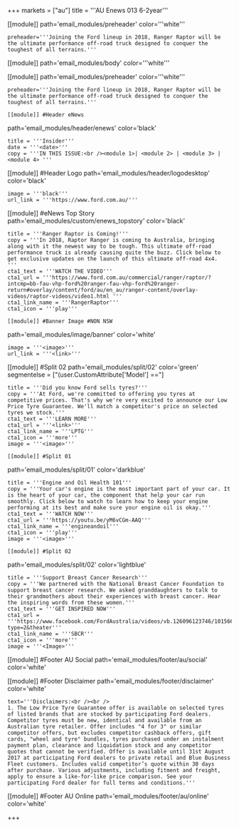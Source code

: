 +++
markets = ["au"]
title = '''AU Enews 013 6-2year'''


[[module]] 
path='email_modules/preheader'
color='''white'''

	preheader='''Joining the Ford lineup in 2018, Ranger Raptor will be the ultimate performance off-road truck designed to conquer the toughest of all terrains.'''

[[module]]
path='email_modules/body'
color='''white'''

[[module]]
path='email_modules/preheader'
color='''white'''

	preheader='''Joining the Ford lineup in 2018, Ranger Raptor will be the ultimate performance off-road truck designed to conquer the toughest of all terrains.'''

	[[module]] #Header eNews 
path='email_modules/header/enews'
color='black'

	title = '''Insider'''
	date = '''<date>'''
	copy = '''IN THIS ISSUE:<br /><module 1>| <module 2> | <module 3> | <module 4> '''

[[module]] #Header Logo
path='email_modules/header/logodesktop'
color='black'

	image = '''black'''
	url_link = '''https://www.ford.com.au/'''

[[module]] #eNews Top Story 
path='email_modules/custom/enews_topstory'
color='black'

    title = '''Ranger Raptor is Coming!'''
	copy = '''In 2018, Raptor Ranger is coming to Australia, bringing along with it the newest way to be tough. This ultimate off-road performance truck is already causing quite the buzz. Click below to get exclusive updates on the launch of this ultimate off-road 4x4.
    '''
	cta1_text = '''WATCH THE VIDEO'''
	cta1_url = '''https://www.ford.com.au/commercial/ranger/raptor/?intcmp=bb-fau-vhp-ford%20ranger-fau-vhp-ford%20ranger-return#overlay/content/ford/au/en_au/ranger-content/overlay-videos/raptor-videos/video1.html '''
	cta1_link_name = '''RangerRaptor'''
	cta1_icon = '''play'''

	[[module]] #Banner Image #NON NSW
path='email_modules/image/banner'
color='white'

	image = '''<image>'''
	url_link = '''<link>'''


[[module]] #Split 02 
path='email_modules/split/02'
color='green'
segmentelse = ["(user.CustomAttribute['Model'] =="]

    title = '''Did you know Ford sells tyres?'''
	copy = '''At Ford, we're committed to offering you tyres at competitive prices. That's why we're very excited to announce our Low Price Tyre Guarantee. We'll match a competitor's price on selected tyres we stock.'''
	cta1_text = '''LEARN MORE'''
	cta1_url = '''<link>'''
	cta1_link_name = '''LPTG'''
	cta1_icon = '''more'''
	image = '''<image>'''

	[[module]] #Split 01
path='email_modules/split/01'
color='darkblue'

	title = '''Engine and Oil Health 101'''
	copy = '''Your car's engine is the most important part of your car. It is the heart of your car, the component that help your car run smoothly. Click below to watch to learn how to keep your engine performing at its best and make sure your engine oil is okay.'''
	cta1_text = '''WATCH NOW'''
	cta1_url = '''https://youtu.be/yM6vCGm-AAQ'''
	cta1_link_name = '''engineandoil'''
	cta1_icon = '''play'''
	image = '''<image>'''

	[[module]] #Split 02
path='email_modules/split/02'
color='lightblue'

    title = '''Support Breast Cancer Research'''
	copy = '''We partnered with the National Breast Cancer Foundation to support breast cancer research. We asked granddaughters to talk to their grandmothers about their experiences with breast cancer. Hear the inspiring words from these women.'''
	cta1_text = '''GET INSPIRED NOW'''
	cta1_url = '''https://www.facebook.com/FordAustralia/videos/vb.126096123746/10156683020833747/?type=2&theater'''
	cta1_link_name = '''SBCR'''
	cta1_icon = '''more'''
	image = '''<Image>'''


[[module]] #Footer AU Social
path='email_modules/footer/au/social'
color='white'


[[module]] #Footer Disclaimer
path='email_modules/footer/disclaimer'
color='white'

	text='''Disclaimers:<br /><br />
	1. The Low Price Tyre Guarantee offer is available on selected tyres of listed brands that are stocked by participating Ford dealers. Competitor tyres must be new, identical and available from an Australian tyre retailer. Offer includes "4 for 3" or similar competitor offers, but excludes competitor cashback offers, gift cards, "wheel and tyre" bundles, tyres purchased under an instalment payment plan, clearance and liquidation stock and any competitor quotes that cannot be verified. Offer is available until 31st August 2017 at participating Ford dealers to private retail and Blue Business Fleet customers. Includes valid competitor’s quote within 30 days after purchase. Various adjustments, including fitment and freight, apply to ensure a like-for-like price comparison. See your participating Ford dealer for full terms and conditions.'''
    

[[module]] #Footer AU Online
path='email_modules/footer/au/online'
color='white'

+++
